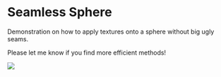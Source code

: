 # Seamless Sphere

Demonstration on how to apply textures onto a sphere without big ugly seams. 

Please let me know if you find more efficient methods!

![](https://raw.githubusercontent.com/hekuli/touchdesigner-public/main/examples/seamless-sphere/sample.gif)
